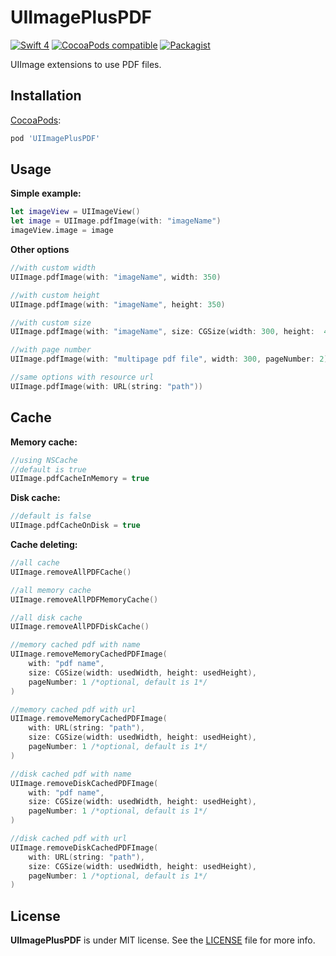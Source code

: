 # UIImagePlusPDF
[![Swift 4](https://img.shields.io/badge/Swift-4-orange.svg?style=flat)](https://developer.apple.com/swift/)
[![CocoaPods compatible](https://img.shields.io/cocoapods/v/UIImagePlusPDF.svg)](https://cocoapods.org/pods/UIImagePlusPDF)
[![Packagist](https://img.shields.io/packagist/l/doctrine/orm.svg)]()

UIImage extensions to use PDF files.

## Installation

[CocoaPods](http://www.cocoapods.org):

``` ruby
pod 'UIImagePlusPDF'
```

## Usage
**Simple example:**
``` swift
let imageView = UIImageView()
let image = UIImage.pdfImage(with: "imageName")
imageView.image = image
```
**Other options**
``` swift
//with custom width 
UIImage.pdfImage(with: "imageName", width: 350)

//with custom height
UIImage.pdfImage(with: "imageName", height: 350)

//with custom size
UIImage.pdfImage(with: "imageName", size: CGSize(width: 300, height:  400))

//with page number
UIImage.pdfImage(with: "multipage pdf file", width: 300, pageNumber: 2)

//same options with resource url
UIImage.pdfImage(with: URL(string: "path"))
```

## Cache
**Memory cache:**
``` swift
//using NSCache
//default is true
UIImage.pdfCacheInMemory = true
```
**Disk cache:**
``` swift
//default is false
UIImage.pdfCacheOnDisk = true
```
**Cache deleting:**
``` swift
//all cache
UIImage.removeAllPDFCache()

//all memory cache
UIImage.removeAllPDFMemoryCache()

//all disk cache
UIImage.removeAllPDFDiskCache()

//memory cached pdf with name
UIImage.removeMemoryCachedPDFImage(
    with: "pdf name", 
    size: CGSize(width: usedWidth, height: usedHeight), 
    pageNumber: 1 /*optional, default is 1*/
)

//memory cached pdf with url
UIImage.removeMemoryCachedPDFImage(
    with: URL(string: "path"), 
    size: CGSize(width: usedWidth, height: usedHeight), 
    pageNumber: 1 /*optional, default is 1*/
)

//disk cached pdf with name
UIImage.removeDiskCachedPDFImage(
    with: "pdf name", 
    size: CGSize(width: usedWidth, height: usedHeight), 
    pageNumber: 1 /*optional, default is 1*/
)

//disk cached pdf with url
UIImage.removeDiskCachedPDFImage(
    with: URL(string: "path"), 
    size: CGSize(width: usedWidth, height: usedHeight), 
    pageNumber: 1 /*optional, default is 1*/
)
```
## License
**UIImagePlusPDF** is under MIT license. See the [LICENSE](LICENSE) file for more info.
